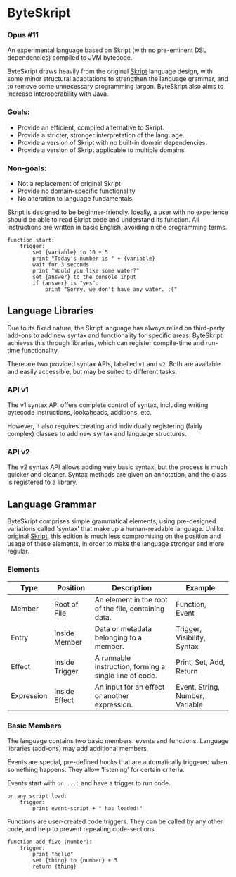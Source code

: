 ByteSkript
=====

### Opus #11

An experimental language based on Skript (with no pre-eminent DSL dependencies) compiled to JVM bytecode.

ByteSkript draws heavily from the original [Skript](https://github.com/SkriptLang/Skript/) language design, with some minor structural adaptations to strengthen the language grammar, and to remove some unnecessary programming jargon. ByteSkript also aims to increase interoperability with Java.

### Goals:
- Provide an efficient, compiled alternative to Skript.
- Provide a stricter, stronger interpretation of the language.
- Provide a version of Skript with no built-in domain dependencies.
- Provide a version of Skript applicable to multiple domains.

### Non-goals:
- Not a replacement of original Skript
- Provide no domain-specific functionality
- No alteration to language fundamentals

Skript is designed to be beginner-friendly. Ideally, a user with no experience should be able to read Skript code and understand its function.
All instructions are written in basic English, avoiding niche programming terms.
```
function start:
    trigger:
        set {variable} to 10 + 5
        print "Today's number is " + {variable}
        wait for 3 seconds
        print "Would you like some water?"
        set {answer} to the console input
        if {answer} is "yes":
            print "Sorry, we don't have any water. :("
```

## Language Libraries

Due to its fixed nature, the Skript language has always relied on third-party add-ons to add new syntax and functionality for specific areas.
ByteSkript achieves this through libraries, which can register compile-time and run-time functionality.

There are two provided syntax APIs, labelled `v1` and `v2`. Both are available and easily accessible, but may be suited to different tasks.

### API v1
The v1 syntax API offers complete control of syntax, including writing bytecode instructions, lookaheads, additions, etc.

However, it also requires creating and individually registering (fairly complex) classes to add new syntax and language structures.

### API v2
The v2 syntax API allows adding very basic syntax, but the process is much quicker and cleaner.
Syntax methods are given an annotation, and the class is registered to a library.

## Language Grammar

ByteSkript comprises simple grammatical elements, using pre-designed variations called 'syntax' that make up a human-readable language.
Unlike original [Skript](https://github.com/SkriptLang/Skript/), this edition is much less compromising on the position and usage of these elements, in order to make the language stronger and more regular.

### Elements

|Type|Position|Description|Example|
|----|--------|-----------|-------|
|Member|Root of File|An element in the root of the file, containing data.|Function, Event|
|Entry|Inside Member|Data or metadata belonging to a member.|Trigger, Visibility, Syntax|
|Effect|Inside Trigger|A runnable instruction, forming a single line of code.|Print, Set, Add, Return|
|Expression|Inside Effect|An input for an effect or another expression.|Event, String, Number, Variable|

### Basic Members

The language contains two basic members: events and functions.
Language libraries (add-ons) may add additional members.

Events are special, pre-defined hooks that are automatically triggered when something happens. They allow 'listening' for certain criteria.

Events start with `on ...:` and have a trigger to run code.

```
on any script load:
    trigger:
        print event-script + " has loaded!"
```

Functions are user-created code triggers. They can be called by any other code, and help to prevent repeating code-sections.

```
function add_five (number):
    trigger:
        print "hello"
        set {thing} to {number} + 5
        return {thing}
```
